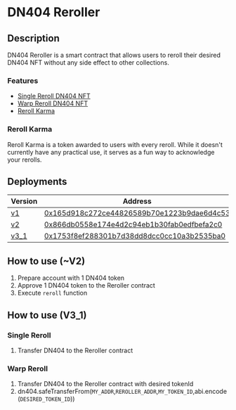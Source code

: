 # DN404 Reroller

## Description

DN404 Reroller is a smart contract that allows users to reroll their desired DN404 NFT without any side effect to other collections.

### Features

- [Single Reroll DN404 NFT](#single-reroll)
- [Warp Reroll DN404 NFT](#warp-reroll)
- [Reroll Karma](https://etherscan.io/token/0x9cd9ba6aa93401c4cda88b7d3ebef6b925fcd505)

### Reroll Karma

Reroll Karma is a token awarded to users with every reroll. While it doesn't currently have any practical use, it serves as a fun way to acknowledge your rerolls.

## Deployments

| Version                           | Address                                                                                                               |
| --------------------------------- | --------------------------------------------------------------------------------------------------------------------- |
| [v1](./src/Reroller.sol)          | [0x165d918c272ce44826589b70e1223b9dae6d4c53](https://etherscan.io/address/0x165d918c272ce44826589b70e1223b9dae6d4c53) |
| [v2](./src/RerollerV2.sol)        | [0x866db0558e174e4d2c94eb1b30fab0edfbefa2c0](https://etherscan.io/address/0x866db0558e174e4d2c94eb1b30fab0edfbefa2c0) |
| [v3_1](./src/v3/RerollerV3_1.sol) | [0x1753f8ef288301b7d38dd8dcc0cc10a3b2535ba0](https://etherscan.io/address/0x1753f8ef288301b7d38dd8dcc0cc10a3b2535ba0) |

## How to use (~V2)

1. Prepare account with 1 DN404 token
2. Approve 1 DN404 token to the Reroller contract
3. Execute `reroll` function

## How to use (V3_1)

### Single Reroll

1. Transfer DN404 to the Reroller contract

### Warp Reroll

1. Transfer DN404 to the Reroller contract with desired tokenId
2. dn404.safeTransferFrom(`MY_ADDR`,`REROLLER_ADDR`,`MY_TOKEN_ID`,abi.encode(`DESIRED_TOKEN_ID`))

